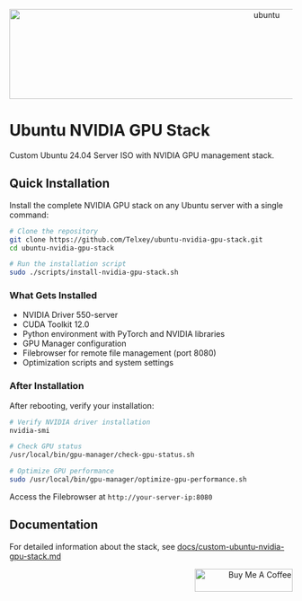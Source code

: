 <p align="center">
   <img src="https://assets.ubuntu.com/v1/594d0a0c-Canonical%20Ubuntu%20Dark.svg" alt="ubuntu" height="160" width="900"></a>
</p>                                         


# Ubuntu NVIDIA GPU Stack

Custom Ubuntu 24.04 Server ISO with NVIDIA GPU management stack.

## Quick Installation

Install the complete NVIDIA GPU stack on any Ubuntu server with a single command:

```bash
# Clone the repository
git clone https://github.com/Telxey/ubuntu-nvidia-gpu-stack.git
cd ubuntu-nvidia-gpu-stack

# Run the installation script
sudo ./scripts/install-nvidia-gpu-stack.sh
```

### What Gets Installed

- NVIDIA Driver 550-server
- CUDA Toolkit 12.0
- Python environment with PyTorch and NVIDIA libraries
- GPU Manager configuration
- Filebrowser for remote file management (port 8080)
- Optimization scripts and system settings

### After Installation

After rebooting, verify your installation:

```bash
# Verify NVIDIA driver installation
nvidia-smi

# Check GPU status
/usr/local/bin/gpu-manager/check-gpu-status.sh

# Optimize GPU performance
sudo /usr/local/bin/gpu-manager/optimize-gpu-performance.sh
```

Access the Filebrowser at `http://your-server-ip:8080`

## Documentation

For detailed information about the stack, see [docs/custom-ubuntu-nvidia-gpu-stack.md](docs/custom-ubuntu-nvidia-gpu-stack.md)

<p align="right">
   <a href="https://www.buymeacoffee.com/telxey" target="_blank"><img src="https://cdn.buymeacoffee.com/buttons/default-black.png" alt="Buy Me A Coffee" height="41" width="174"></a>
</p>